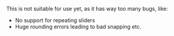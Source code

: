 This is not suitable for use yet, as it has way too many bugs, like:
- No support for repeating sliders
- Huge rounding errors leading to bad snapping
etc.
